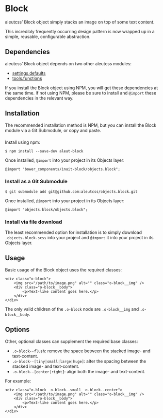 # Block

aleutcss’ Block object simply stacks an image on top of some text content.

This incredibly frequently occurring design pattern is now wrapped up in a
simple, reusable, configurable abstraction.

## Dependencies

aleutcss’ Block object depends on two other aleutcss modules:

* [settings.defaults](https://github.com/aleutcss/settings.defaults)
* [tools.functions](https://github.com/aleutcss/tools.functions)

If you install the Block object using NPM, you will get these dependencies at
the same time. If not using NPM, please be sure to install and `@import` these
dependencies in the relevant way.

## Installation

The recommended installation method is NPM, but you can install the Block
module via a Git Submodule, or copy and paste.

### 

Install using npm:

    $ npm install --save-dev aleut-block

Once installed, `@import` into your project in its Objects layer:

    @import "bower_components/inuit-block/objects.block";

### Install as a Git Submodule

    $ git submodule add git@github.com:aleutcss/objects.block.git

Once installed, `@import` into your project in its Objects layer:

    @import "objects.block/objects.block";

### Install via file download

The least recommended option for installation is to simply download
`_objects.block.scss` into your project and `@import` it into your project in
its Objects layer.

## Usage

Basic usage of the Block object uses the required classes:

    <div class="o-block">
        <img src="/path/to/image.png" alt="" class="o-block__img" />
        <div class="o-block__body">
            <p>Text-like content goes here.</p>
        </div>
    </div>

The only valid children of the `.o-block` node are `.o-block__img` and
`.o-block__body`.

## Options

Other, optional classes can supplement the required base classes:

* `.o-block--flush`: remove the space between the stacked image- and text-content.
* `.o-block--[tiny|small|large|huge]`: alter the spacing between the stacked
  image- and text-content.
* `.o-block--[center|right]`: align both the image- and text-content.

For example:

    <div class="o-block  o-block--small  o-block--center">
        <img src="/path/to/image.png" alt="" class="o-block__img" />
        <div class="o-block__body">
            <p>Text-like content goes here.</p>
        </div>
    </div>
